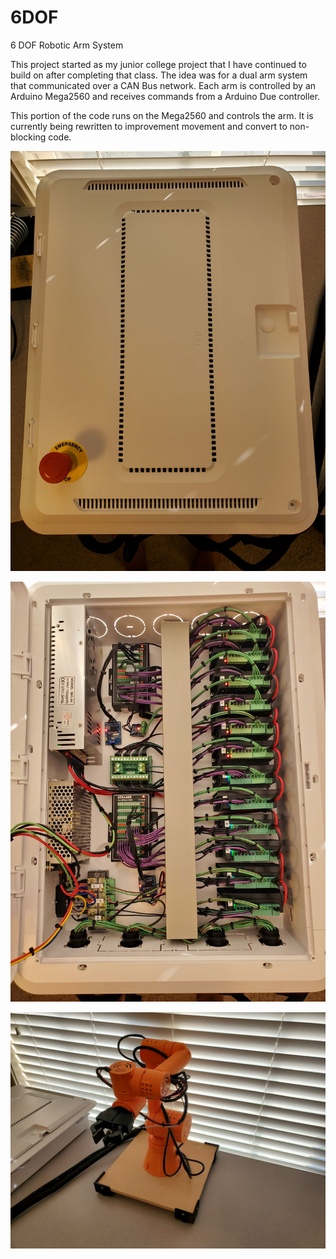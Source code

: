 # 6DOF
6 DOF Robotic Arm System

This project started as my junior college project that I have continued to build on after completing that class. The idea was for a dual arm system that communicated over a CAN Bus network. Each arm is controlled by an Arduino Mega2560 and receives commands from a Arduino Due controller.

This portion of the code runs on the Mega2560 and controls the arm. It is currently being rewritten to improvement movement and convert to non-blocking code.


![alt text](https://github.com/BrandonVP/6DOF/blob/master/s1.jpg)

![alt text](https://github.com/BrandonVP/6DOF/blob/master/s2.jpg)

![alt text](https://github.com/BrandonVP/6DOF/blob/master/s3.jpg)
